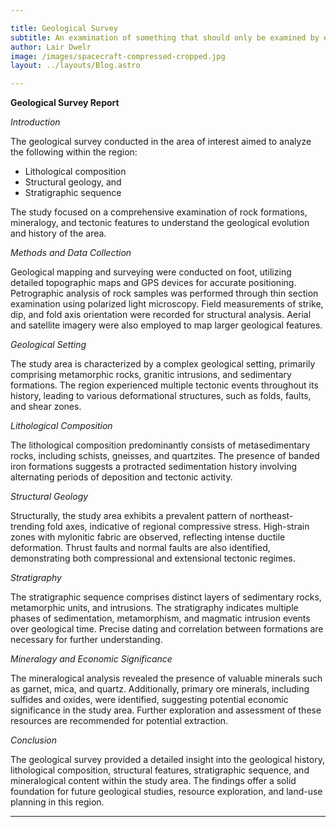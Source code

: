 ```yaml
---

title: Geological Survey
subtitle: An examination of something that should only be examined by experts
author: Lair Dwelr
image: /images/spacecraft-compressed-cropped.jpg
layout: ../layouts/Blog.astro

---
```



**Geological Survey Report**

*Introduction*

The geological survey conducted in the area of interest aimed to analyze the following within the region:
- Lithological composition
- Structural geology, and
- Stratigraphic sequence

The study focused on a comprehensive examination of rock formations, mineralogy, and tectonic features to understand the geological evolution and history of the area.

*Methods and Data Collection*

Geological mapping and surveying were conducted on foot, utilizing detailed topographic maps and GPS devices for accurate positioning. Petrographic analysis of rock samples was performed through thin section examination using polarized light microscopy. Field measurements of strike, dip, and fold axis orientation were recorded for structural analysis. Aerial and satellite imagery were also employed to map larger geological features.

*Geological Setting*

The study area is characterized by a complex geological setting, primarily comprising metamorphic rocks, granitic intrusions, and sedimentary formations. The region experienced multiple tectonic events throughout its history, leading to various deformational structures, such as folds, faults, and shear zones.

*Lithological Composition*

The lithological composition predominantly consists of metasedimentary rocks, including schists, gneisses, and quartzites. The presence of banded iron formations suggests a protracted sedimentation history involving alternating periods of deposition and tectonic activity.

*Structural Geology*

Structurally, the study area exhibits a prevalent pattern of northeast-trending fold axes, indicative of regional compressive stress. High-strain zones with mylonitic fabric are observed, reflecting intense ductile deformation. Thrust faults and normal faults are also identified, demonstrating both compressional and extensional tectonic regimes.

*Stratigraphy*

The stratigraphic sequence comprises distinct layers of sedimentary rocks, metamorphic units, and intrusions. The stratigraphy indicates multiple phases of sedimentation, metamorphism, and magmatic intrusion events over geological time. Precise dating and correlation between formations are necessary for further understanding.

*Mineralogy and Economic Significance*

The mineralogical analysis revealed the presence of valuable minerals such as garnet, mica, and quartz. Additionally, primary ore minerals, including sulfides and oxides, were identified, suggesting potential economic significance in the study area. Further exploration and assessment of these resources are recommended for potential extraction.

*Conclusion*

The geological survey provided a detailed insight into the geological history, lithological composition, structural features, stratigraphic sequence, and mineralogical content within the study area. The findings offer a solid foundation for future geological studies, resource exploration, and land-use planning in this region.

---